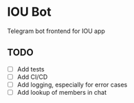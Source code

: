 # IOU Bot

Telegram bot frontend for IOU app

## TODO

- [ ] Add tests
- [ ] Add CI/CD
- [ ] Add logging, especially for error cases
- [ ] Add lookup of members in chat 

